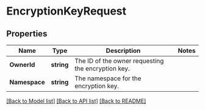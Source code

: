 # EncryptionKeyRequest

## Properties

Name | Type | Description | Notes
------------ | ------------- | ------------- | -------------
**OwnerId** | **string** | The ID of the owner requesting the encryption key. |
**Namespace** | **string** | The namespace for the encryption key. |

[[Back to Model list]](../README.md#documentation-for-models) [[Back to API list]](../README.md#documentation-for-api-endpoints) [[Back to README]](../README.md)



